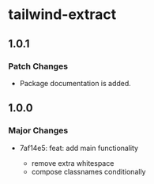 # tailwind-extract

## 1.0.1

### Patch Changes

- Package documentation is added.

## 1.0.0

### Major Changes

- 7af14e5: feat: add main functionality

  - remove extra whitespace
  - compose classnames conditionally
